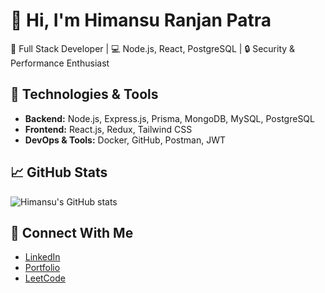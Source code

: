 # 👋 Hi, I'm Himansu Ranjan Patra  

🚀 Full Stack Developer | 💻 Node.js, React, PostgreSQL | 🔒 Security & Performance Enthusiast  

## 🔧 Technologies & Tools
- **Backend:** Node.js, Express.js, Prisma, MongoDB, MySQL, PostgreSQL  
- **Frontend:** React.js, Redux, Tailwind CSS  
- **DevOps & Tools:** Docker, GitHub, Postman, JWT  

## 📈 GitHub Stats
![Himansu's GitHub stats](https://github-readme-stats.vercel.app/api?username=HimansuRanjan&show_icons=true&theme=tokyonight)

## 🔗 Connect With Me
- [LinkedIn](https://www.linkedin.com/in/himansu-ranjan-patra-6540b8202/)  
- [Portfolio](https://himansu-ranjan-profile.netlify.app/)  
- [LeetCode](https://leetcode.com/u/RanjanHimansu/)

